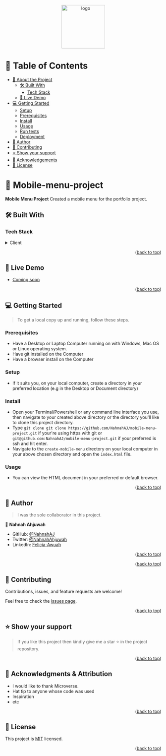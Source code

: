 <a name="readme-top"></a>

<div align="center">

  <img src="https://raw.githubusercontent.com/microverseinc/readme-template/master/murple_logo.png" alt="logo" width="140"  height="auto" />
  <br/>

</div>

<!-- TABLE OF CONTENTS -->

# 📗 Table of Contents

- [📖 About the Project](#about-project)
  - [🛠 Built With](#built-with)
    - [Tech Stack](#tech-stack)
  - [🚀 Live Demo](#live-demo)
- [💻 Getting Started](#getting-started)
  - [Setup](#setup)
  - [Prerequisites](#prerequisites)
  - [Install](#install)
  - [Usage](#usage)
  - [Run tests](#run-tests)
  - [Deployment](#triangular_flag_on_post-deployment)
- [👥 Author](#author)
- [🤝 Contributing](#contributing)
- [⭐️ Show your support](#support)
- [🙏 Acknowledgements](#acknowledgements)
- [📝 License](#license)

<!-- PROJECT DESCRIPTION -->

# 📖 Mobile-menu-project <a name="about-project"></a>

**Mobile Menu Project** 
Created a mobile menu for the portfolio project.

## 🛠 Built With <a name="built-with"></a>

### Tech Stack <a name="tech-stack"></a>

<details>
<summary>Client</summary>
  <ul>
    <li><a href="https://www.html.org/">HTML</a></li>
  </ul>
    <ul>
    <li><a href="https://www.css.org/">CSS</a></li>
  </ul>
      <ul>
    <li><a href="https://www.css.org/">Figma</a></li>
  </ul>
</details>

<!-- Features -->
<p align="right">(<a href="#readme-top">back to top</a>)</p>

<!-- LIVE DEMO -->
## 🚀 Live Demo <a name="live-demo"></a>

- [Coming soon]()

<p align="right">(<a href="#readme-top">back to top</a>)</p>

<!-- GETTING STARTED -->

## 💻 Getting Started <a name="getting-started"></a>

> To get a local copy up and running, follow these steps.

### Prerequisites

- Have a Desktop or Laptop Computer running on with Windows, Mac OS or Linux operating system.
- Have git installed on the Computer
- Have a browser install on the Computer

### Setup

- If it suits you, on your local computer, create a directory in your preferred location (e.g in the Desktop or Document directory)

### Install

- Open your Terminal/Powershell or any command line interface you use, then navigate to your created above directory or the directory you'll like to clone this project directory.
- Type `git clone git clone https://github.com/NahnahAJ/mobile-menu-project.git` if your're using https with git or `git@github.com:NahnahAJ/mobile-menu-project.git` if your preferred is ssh and hit enter.
- Navigate to the `create-mobile-menu` directory on your local computer in your above chosen directory and open the `index.html` file.

### Usage

- You can view the HTML document in your preferred or default browser.  

<p align="right">(<a href="#readme-top">back to top</a>)</p>


<!-- AUTHORS -->

## 👥 Author <a name="author"></a>

> I was the sole collaborator in this project.

👤 **Nahnah Ahjuwah**

- GitHub: [@NahnahAJ](https://github.com/NahnahAJ)
- Twitter: [@NahnahAhjuwah](https://https://twitter.com/NahnahAhjuwah)
- LinkedIn: [Felicia-Awuah](https://www.linkedin.com/in/felicia-awuah-gyedua/)


<p align="right">(<a href="#readme-top">back to top</a>)</p>

<!-- FUTURE FEATURES -->
<p align="right">(<a href="#readme-top">back to top</a>)</p>

<!-- CONTRIBUTING -->

## 🤝 Contributing <a name="contributing"></a>

Contributions, issues, and feature requests are welcome!

Feel free to check the [issues page](../../issues/).

<p align="right">(<a href="#readme-top">back to top</a>)</p>

<!-- SUPPORT -->

## ⭐️ Show your support <a name="support"></a>

> If you like this project then kindly give me a star ⭐️ in the project repository.

<p align="right">(<a href="#readme-top">back to top</a>)</p>

<!-- ACKNOWLEDGEMENTS -->
## 🙏 Acknowledgments & Attribution <a name="acknowledgements"></a>

- I would like to thank Microverse.
- Hat tip to anyone whose code was used
- Inspiration
- etc

<p align="right">(<a href="#readme-top">back to top</a>)</p>

<!-- LICENSE -->

## 📝 License <a name="license"></a>

This project is [MIT](./LICENSE) licensed.

<p align="right">(<a href="#readme-top">back to top</a>)</p>